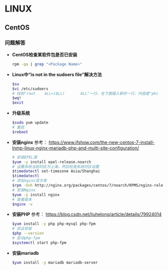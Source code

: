 # LINUX

## CentOS
### 问题解答
* **CentOS检查某软件包是否已安装**
  ```bash
  rpm -qa | grep "<Package Name>"
  ```
* **Linux中“is not in the sudoers file”解决方法**
  ```bash
  $su
  $vi /etc/sudoers
  # 找到"root    ALL=(ALL)       ALL"一行，在下面插入新的一行，内容是"pkc   ALL=(ALL)       ALL"
  $wq!
  $exit
  ```
* **升级系统**
  ```bash
  $sudo yum update
  # 重启
  $reboot  
  ```

* **安装nginx**
参考： https://www.ifshow.com/the-new-centos-7-install-lnmp-linux-nginx-mariadb-php-and-multi-site-configuration/
  ```bash
  # 安装EPEL源
  $yum -y install epel-release.noarch
  # 设置系统当前时区为上海，然后检查系统时区设置
  $timedatectl set-timezone Asia/Shanghai
  $timedatectl
  # 添加nginx官方库
  $rpm -Uvh http://nginx.org/packages/centos/7/noarch/RPMS/nginx-release-centos-7-0.el7.ngx.noarch.rpm
  # 安装Nginx
  $yum -y install nginx
  # 查看版本
  $nginx -v
  ```

* **安装PHP**
参考： https://blog.csdn.net/liuhelong/article/details/79924014
  ```bash
  $yum install -y php php-mysql php-fpm
  # 验证安装
  $php --version
  # 启动php-fpm
  $systemctl start php-fpm
  ```

* **安装mariadb**
  ```bash
  $yum install -y mariadb mariadb-server
  ```  
  




